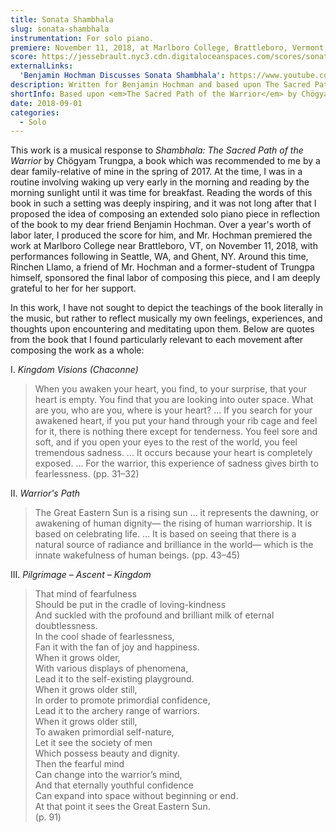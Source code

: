 ```yaml
---
title: Sonata Shambhala
slug: sonata-shambhala
instrumentation: For solo piano.
premiere: November 11, 2018, at Marlboro College, Brattleboro, Vermont.
score: https://jessebrault.nyc3.cdn.digitaloceanspaces.com/scores/sonata-shambhala.pdf
externalLinks:
  'Benjamin Hochman Discusses Sonata Shambhala': https://www.youtube.com/watch?v=leyqMdGyr8Q
description: Written for Benjamin Hochman and based upon The Sacred Path of the Warrior by Chögyam Trungpa, Sonata Shambhala meditates upon the books themes of personal spiritual development.
shortInfo: Based upon <em>The Sacred Path of the Warrior</em> by Chögyam Trungpa.
date: 2018-09-01
categories:
  - Solo
---
```

This work is a musical response to _Shambhala: The Sacred Path of the Warrior_ by Chögyam Trungpa,
a book which was recommended to me by a dear family-relative of mine in the spring of 2017. 
At the time, I was in a routine involving waking up very early in the morning and reading 
by the morning sunlight until it was time for breakfast. Reading the words of this book 
in such a setting was deeply inspiring, and it was not long after that I proposed the idea of 
composing an extended solo piano piece in reflection of the book to my dear friend Benjamin Hochman. 
Over a year's worth of labor later, I produced the score for him, and Mr. Hochman premiered 
the work at Marlboro College near Brattleboro, VT, on November 11, 2018, with performances following 
in Seattle, WA, and Ghent, NY. Around this time, Rinchen Llamo, a friend of Mr. Hochman and a 
former-student of Trungpa himself, sponsored the final labor of composing this piece, 
and I am deeply grateful to her for her support.

In this work, I have not sought to depict the teachings of the book literally in the music,
but rather to reflect musically my own feelings, experiences, and thoughts upon encountering 
and meditating upon them. Below are quotes from the book that I found particularly relevant 
to each movement after composing the work as a whole:

I. _Kingdom Visions (Chaconne)_

> When you awaken your heart, you find, to your surprise, that your heart is empty. 
> You find that you are looking into outer space. 
> What are you, who are you, where is your heart? ... 
> If you search for your awakened heart, if you put your hand through your rib cage 
> and feel for it, there is nothing there except for tenderness. You feel sore and soft,
> and if you open your eyes to the rest of the world, you feel tremendous sadness. ...
> It occurs because your heart is completely exposed. ...
> For the warrior, this experience of sadness gives birth to fearlessness.
> (pp. 31–32)

II. _Warrior's Path_

> The Great Eastern Sun is a rising sun ... it represents the dawning, or awakening of human dignity—
> the rising of human warriorship. It is based on celebrating life. ... It is based on seeing that 
> there is a natural source of radiance and brilliance in the world—
> which is the innate wakefulness of human beings. (pp. 43–45)

III. _Pilgrimage – Ascent – Kingdom_
> That mind of fearfulness<br />
> Should be put in the cradle of loving-kindness<br />
> And suckled with the profound and brilliant milk of eternal doubtlessness.<br />
> In the cool shade of fearlessness,<br />
> Fan it with the fan of joy and happiness.<br />
> When it grows older,<br />
> With various displays of phenomena,<br />
> Lead it to the self-existing playground.<br />
> When it grows older still,<br />
> In order to promote primordial confidence,<br />
> Lead it to the archery range of warriors.<br />
> When it grows older still,<br />
> To awaken primordial self-nature,<br />
> Let it see the society of men<br />
> Which possess beauty and dignity.<br />
> Then the fearful mind<br />
> Can change into the warrior’s mind,<br />
> And that eternally youthful confidence<br />
> Can expand into space without beginning or end.<br />
> At that point it sees the Great Eastern Sun.<br />
> (p. 91)
